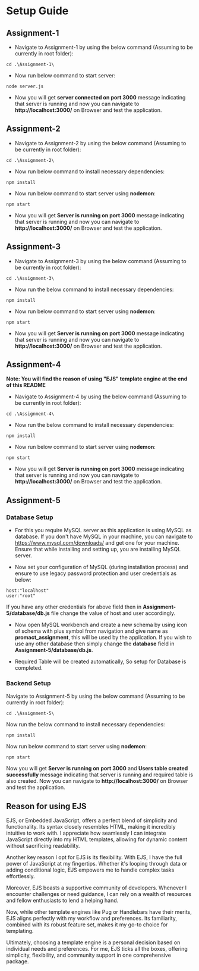 # Setup Guide

## Assignment-1

- Navigate to Assignment-1 by using the below command (Assuming to be currently in root folder):

```
cd .\Assignment-1\
```
- Now run below command to start server:
```
node server.js
```
- Now you will get **server connected on port 3000** message indicating that server is running and now you can navigate to **http://localhost:3000/** on Browser and test the application.


## Assignment-2

- Navigate to Assignment-2 by using the below command (Assuming to be currently in root folder):

```
cd .\Assignment-2\
```
- Now run below command to install necessary dependencies:
```
npm install
```
- Now run below command to start server using **nodemon**:
```
npm start
```

- Now you will get **Server is running on port 3000** message indicating that server is running and now you can navigate to **http://localhost:3000/** on Browser and test the application.


## Assignment-3
- Navigate to Assignment-3 by using the below command (Assuming to be currently in root folder):

```
cd .\Assignment-3\
```

- Now run the below command to install necessary dependencies:
```
npm install
```
- Now run below command to start server using **nodemon**:
```
npm start
```
- Now you will get **Server is running on port 3000** message indicating that server is running and now you can navigate to **http://localhost:3000/** on Browser and test the application.


## Assignment-4

**Note: You will find the reason of using "EJS" template engine at the end of this README**
- Navigate to Assignment-4 by using the below command (Assuming to be currently in root folder):

```
cd .\Assignment-4\
```

- Now run the below command to install necessary dependencies:
```
npm install
```
- Now run below command to start server using **nodemon**:
```
npm start
```
- Now you will get **Server is running on port 3000** message indicating that server is running and now you can navigate to **http://localhost:3000/** on Browser and test the application.

## Assignment-5

### Database Setup
- For this you require MySQL server as this application is using MySQL as database. If you don't have MySQL in your machine, you can navigate to https://www.mysql.com/downloads/ and get one for your machine. Ensure that while installing and setting up, you are installing MySQL server.

- Now set your configuration of MySQL (during installation process) and ensure to use legacy password protection and user credentials as below:
```
host:"localhost"
user:"root"
``` 
If you have any other credentials for above field then in **Assignment-5/database/db.js** file change the value of host and user accordingly.

- Now open MySQL workbench and create a new schema by using icon of schema with plus symbol from navigation and give name as **promact_assignment**, this will be used by the application. If you wish to use any other database then simply change the **database** field in **Assignment-5/database/db.js**.

- Required Table will be created automatically, So setup for Database is completed. 

### Backend Setup

Navigate to Assignment-5 by using the below command (Assuming to be currently in root folder):

```
cd .\Assignment-5\
```
Now run the below command to install necessary dependencies:
```
npm install
```
Now run below command to start server using **nodemon**:
```
npm start
```
Now you will get **Server is running on port 3000** and **Users table created successfully** message indicating that server is running and required table is also created. Now you can navigate to **http://localhost:3000/** on Browser and test the application.




## Reason for using EJS
EJS, or Embedded JavaScript, offers a perfect blend of simplicity and functionality. Its syntax closely resembles HTML, making it incredibly intuitive to work with. I appreciate how seamlessly I can integrate JavaScript directly into my HTML templates, allowing for dynamic content without sacrificing readability.

Another key reason I opt for EJS is its flexibility. With EJS, I have the full power of JavaScript at my fingertips. Whether it's looping through data or adding conditional logic, EJS empowers me to handle complex tasks effortlessly.

Moreover, EJS boasts a supportive community of developers. Whenever I encounter challenges or need guidance, I can rely on a wealth of resources and fellow enthusiasts to lend a helping hand.

Now, while other template engines like Pug or Handlebars have their merits, EJS aligns perfectly with my workflow and preferences. Its familiarity, combined with its robust feature set, makes it my go-to choice for templating.

Ultimately, choosing a template engine is a personal decision based on individual needs and preferences. For me, EJS ticks all the boxes, offering simplicity, flexibility, and community support in one comprehensive package.



